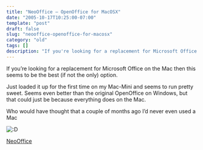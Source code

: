 ```yaml
---
title: "NeoOffice – OpenOffice for MacOSX"
date: "2005-10-17T10:25:00-07:00"
template: "post"
draft: false
slug: "neooffice-openoffice-for-macosx"
category: "old"
tags: []
description: "If you're looking for a replacement for Microsoft Office on the Mac then this seems to be the best (if not the only) option. Just loaded it up for the first"
---
```

If you’re looking for a replacement for Microsoft Office on the Mac then this seems to be the best (if not the only) option.  
  
Just loaded it up for the first time on my Mac-Mini and seems to run pretty sweet. Seems even better than the original OpenOffice on Windows, but that could just be because everything does on the Mac.  
  
Who would have thought that a couple of months ago I’d never even used a Mac 

<img alt=":D" class="wp-smiley" src="/media/images/smilies/icon_biggrin.gif"/>

 

[NeoOffice](https://www.neooffice.org/)

